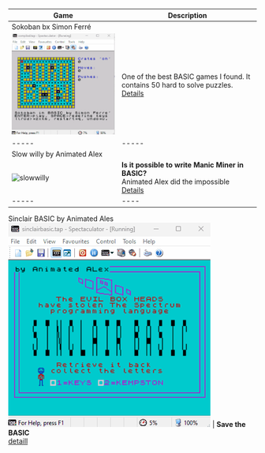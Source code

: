 Game | Description
-----|------------
Sokoban bx Simon Ferré|
![Sokoban](https://github.com/tquester/ZXBasicCompiler/blob/main/games/sokoban/sokoban.gif)  |  One of the best BASIC games I found. It contains 50 hard to solve puzzles. [Details](https://github.com/tquester/ZXBasicCompiler/blob/main/games/sokoban/sokoban.md)
----- | -----
Slow willy by Animated Alex |
![slowwilly](https://github.com/user-attachments/assets/535b40b7-1255-4903-9c47-6b1ebb2f7f78) | <b>Is it possible to write Manic Miner in BASIC?</b><br> Animated Alex did the impossible [Details](https://github.com/tquester/ZXBasicCompiler/blob/main/games/slowwilly/slowwilly.md)
----- | ----
Sinclair BASIC by Animated Ales
![sinclair](https://github.com/tquester/ZXBasicCompiler/blob/main/games/sinclairbasic/sbasic.gif) | <b>Save the BASIC</b><br>[detaill](https://github.com/tquester/ZXBasicCompiler/blob/main/games/sinclairbasic/sbasic.md)





